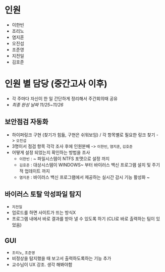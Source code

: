 # 인원

- 이한빈
- 조리노
- 염지훈
- 오진섭
- 조준영
- 지전일
- 김호준

# 인원 별 담당 (중간고사 이후)

- 각 주마다 자신이 한 일 간단하게 정리해서 주간회의때 공유 
- *최종 완성 날짜 11/25~11/26*

## 보안점검 자동화

- 하이퍼링크 구현 (찾기가 힘듦, 구현은 쉬워보임) / 각 항목별로 필요한 링크 찾기 -> `오진섭`
- 3명이서 점검 항목 각각 조사 후에 인원분배 -> `이한빈`, `염지훈`, `김호준`
- 어떻게 설정 되었는지 확인하는 방법을 조사
    - `이한빈` : ~ 파일시스템이 NTFS 포맷으로 설정 까지
    - `김호준` : 대상시스템이 WINDOWS~ 부터 바이러스 백신 프로그램 설치 및 주기적 업데이트 까지
    - `염지훈` : 바이러스 백신 프로그램에서 제공하는 실시간 감시 기능 활성화 ~

## 바이러스 토탈 악성파일 탐지

- `지전일`
- 업로드를 하면 사이트가 뜨는 방식X
- 프로그램 내에서 바로 결과를 받아 낼 수 있도록 하기 (CLI로 바로 출력하는 팀이 있었음)

## GUI

- `조리노`, `조준영`
- 비정상을 탐지했을 때 보고서 출력하도록하는 기능 추가
- 교수님이 UX 강조. 생각 해봐야함

